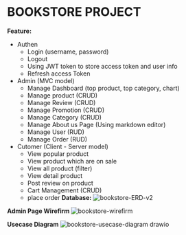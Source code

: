# BOOKSTORE PROJECT
**Feature:**
- Authen
  + Login (username, password)
  + Logout
  + Using JWT token to store access token and user info
  + Refresh access Token
- Admin (MVC model)
  + Manage Dashboard (top product, top category, chart)
  + Manage product (CRUD)
  + Manage Review (CRUD)
  + Manage Promotion (CRUD)
  + Manage Category (CRUD)
  + Manage About us Page (Using markdown editor)
  + Manage User (RUD)
  + Manage Order (RUD)
- Cutomer (Client - Server model)
  + View popular product
  + View product which are on sale
  + View all product (filter)
  + View detail product
  + Post review on product
  + Cart Management (CRUD)
  + place order
**Database:**
![bookstore-ERD-v2](https://github.com/Tin542/bookstore-API/assets/60846693/4a94235b-efc1-4e02-9d2f-8d2f7dbbcdd7)

**Admin Page Wirefirm**
![bookstore-wirefirm](https://github.com/Tin542/bookstore-API/assets/60846693/c2d47551-6da8-4d17-a022-bbf3474ba0ad)

**Usecase Diagram**
![bookstore-usecase-diagram drawio](https://github.com/Tin542/bookstore-API/assets/60846693/02608733-68f3-43fc-871c-c1f6026d9c7c)
